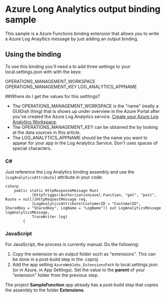 # Azure Long Analytics output binding sample

This sample is a Azure Functions binding extension that allows you to write a Azure Log Anayltics message by just adding an output binding.

## Using the binding

To use this binding you'll need a to add three settings to your local.settings.json with with the keys:

OPERATIONS_MANAGEMENT_WORKSPACE
OPERATIONS_MANAGEMENT_KEY
LOG_ANALYTICS_APPNAME

##Where do I get the values for this setttings?
- The OPERATIONS_MANAGEMENT_WORKSPACE is the "name" (really a GUIDish thing) that is shows up under overview in the Azure Portal after you've created the Azure Log Analytics service. [Create your Azure Log Analytics Workspace](https://docs.microsoft.com/en-us/azure/log-analytics/log-analytics-get-started).
- The OPERATIONS_MANAGEMENT_KEY can be obtained the by looking at the data sources in this article.
- The LOG_ANALYTICS_APPNAME should be the name you want to appear for your app in the Log Analytics Service. Don't uses spaces of special characters.

### C#

Just reference the Log Analytics binding assembly and use the `[LogAnalyticsAttribute]` attribute in your code:

```
csharp
    public static HttpResponseMessage Run(
            [HttpTrigger(AuthorizationLevel.Function, "get", "post", Route = null)]HttpRequestMessage req,
            [LogAnalyticsAttribute(CustomerID = "CustomerID", SharedKey = "SharedKey", LogName = "LogName")] out LogAnalyticsMessage logAnalyticsMessage,
            TraceWriter log)
        {
```

### JavaScript

For JavaScript, the process is currently manual. Do the following:
1. Copy the extension to an output folder such as "extensions". This can be done in a post-build step in the .csproj
2. Add the app setting `AzureWebJobs_ExtensionsPath` to local.settings.json (or in Azure, in App Settings). Set the value to the **parent** of your "extension" folder from the previous step.

The project **SampleFunction** app already has a post-build step that copies the assembly to the folder **Extensions**.             